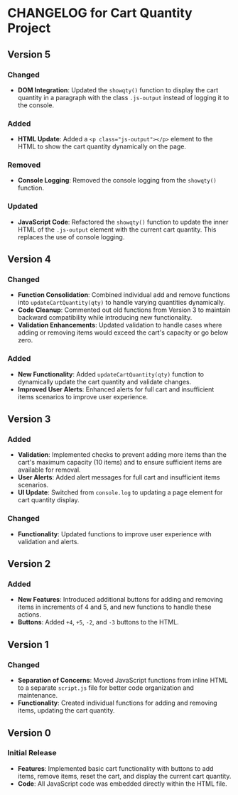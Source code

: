 # CHANGELOG for Cart Quantity Project

## Version 5

### Changed

- **DOM Integration**: Updated the `showqty()` function to display the cart quantity in a paragraph with the class `.js-output` instead of logging it to the console.

### Added

- **HTML Update**: Added a `<p class="js-output"></p>` element to the HTML to show the cart quantity dynamically on the page.

### Removed

- **Console Logging**: Removed the console logging from the `showqty()` function.

### Updated

- **JavaScript Code**: Refactored the `showqty()` function to update the inner HTML of the `.js-output` element with the current cart quantity. This replaces the use of console logging.

## Version 4

### Changed

- **Function Consolidation**: Combined individual add and remove functions into `updateCartQuantity(qty)` to handle varying quantities dynamically.
- **Code Cleanup**: Commented out old functions from Version 3 to maintain backward compatibility while introducing new functionality.
- **Validation Enhancements**: Updated validation to handle cases where adding or removing items would exceed the cart's capacity or go below zero.

### Added

- **New Functionality**: Added `updateCartQuantity(qty)` function to dynamically update the cart quantity and validate changes.
- **Improved User Alerts**: Enhanced alerts for full cart and insufficient items scenarios to improve user experience.

## Version 3

### Added

- **Validation**: Implemented checks to prevent adding more items than the cart's maximum capacity (10 items) and to ensure sufficient items are available for removal.
- **User Alerts**: Added alert messages for full cart and insufficient items scenarios.
- **UI Update**: Switched from `console.log` to updating a page element for cart quantity display.

### Changed

- **Functionality**: Updated functions to improve user experience with validation and alerts.

## Version 2

### Added

- **New Features**: Introduced additional buttons for adding and removing items in increments of 4 and 5, and new functions to handle these actions.
- **Buttons**: Added `+4`, `+5`, `-2`, and `-3` buttons to the HTML.

## Version 1

### Changed

- **Separation of Concerns**: Moved JavaScript functions from inline HTML to a separate `script.js` file for better code organization and maintenance.
- **Functionality**: Created individual functions for adding and removing items, updating the cart quantity.

## Version 0

### Initial Release

- **Features**: Implemented basic cart functionality with buttons to add items, remove items, reset the cart, and display the current cart quantity.
- **Code**: All JavaScript code was embedded directly within the HTML file.
